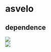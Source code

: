 # asvelo
## dependence
![](https://img.shields.io/badge/software-version-blue)  
[![](https://img.shields.io/badge/sratoolkit.3.0.6-green)](https://github.com/ncbi/sra-tools/wiki/01.-Downloading-SRA-Toolkit)
